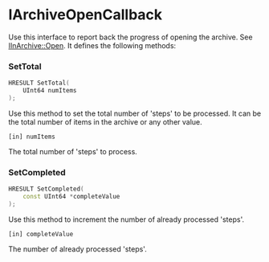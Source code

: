 # IArchiveOpenCallback

Use this interface to report back the progress of opening the archive. See [IInArchive::Open](./plugin-api-inarc.md#open). It defines the following methods:

### SetTotal
```C++
HRESULT SetTotal(
    UInt64 numItems
);
```

Use this method to set the total number of 'steps' to be processed. It can be the total number of items in the archive or any other value.

`[in] numItems`

The total number of 'steps' to process.

### SetCompleted
```C++
HRESULT SetCompleted(
    const UInt64 *completeValue
);
```

Use this method to increment the number of already processed 'steps'.

`[in] completeValue`

The number of already processed 'steps'.

